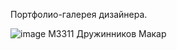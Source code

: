 Портфолио-галерея дизайнера.

![image](https://github.com/user-attachments/assets/733391cf-6de2-4a25-9f75-02631aa28bb4)
М3311 Дружинников Макар
